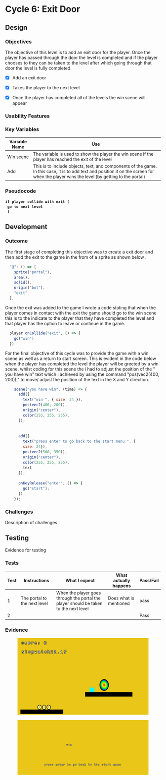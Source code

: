 # Cycle 6: Exit Door

##

## Design

### Objectives

The objective of this level is to add an exit door for the player. Once the player has passed through the door the level is completed and if the player chooses to they can be taken to the level after which going through that door the level is fully completed.

* [x] Add an exit door
* [x] Takes the player to the next level  &#x20;
* [x] Once the player has completed all of the levels the win scene will appear   &#x20;





### Usability Features

&#x20;&#x20;

### Key Variables

| Variable Name | Use                                                                                                                                                                                         |
| ------------- | ------------------------------------------------------------------------------------------------------------------------------------------------------------------------------------------- |
| Win scene     | The variable is used to show the player the win scene if the player has reached the exit of the level                                                                                       |
|  Add          | This is to include objects, text, and components of the game. In this case, it is to add text and  position it on the screen for when the player wins the level (by getting to the portal)  |

### Pseudocode

<pre><code><strong>if player collide with exit (
</strong><strong> go to next level
</strong><strong> )
</strong></code></pre>

## Development

### Outcome

The first stage of completing this objective was to create a exit door and then add the exit  to the game in the from of a sprite as shown below .

```javascript
  "@": () => [
    sprite("portal"),
    area(),
    solid(),
    origin("bot"),
    "exit"
  ],
```

Once the exit was added to the game I wrote a code stating that when the player comes in contact with the exit the game should go to the win scene this is to the indicate to the player that they have completed the level and that player has the option to leave or continue in the game.

```javascript
  player.onCollide("exit", () => {
    go("win")
  })
```

For the final objective of this cycle was to provide the game with a win scene as well as a return to start screen. This is evident in the code below when the player has completed the level the player will be greeted by a win scene. whilst coding for this scene the i had to adjust the position of the " you have win" text which i achieved by using the command "pos(vec2(400, 200))," to move/ adjust the position of the text in the X and Y direction.&#x20;

```javascript
    scene("you have win", (time) => {
      add([
        text("win ", { size: 24 }),
        pos(vec2(400, 200)),
        origin("center"),
        color(255, 255, 255),
      ]);


      add([
        text("press enter to go back to the start menu ", {
        size: 24}),
        pos(vec2(500, 350)),
        origin("center"),
        color(255, 255, 255),
        text
      ]);

      onKeyRelease("enter", () => {
        go("start");
      })
    });
```

### Challenges

Description of challenges

## Testing

Evidence for testing

### Tests

| Test | Instructions                  | What I expect                                                                         | What actually happens  | Pass/Fail |
| ---- | ----------------------------- | ------------------------------------------------------------------------------------- | ---------------------- | --------- |
| 1    | The portal to the next level  | When the player goes through the portal the player should be taken to the next level  | Does what is mentioned | pass      |
| 2    |                               |                                                                                       |                        | Pass      |

### Evidence

<figure><img src="../.gitbook/assets/image (3) (2) (2).png" alt=""><figcaption></figcaption></figure>

<figure><img src="../.gitbook/assets/image (1) (2) (2).png" alt=""><figcaption></figcaption></figure>
